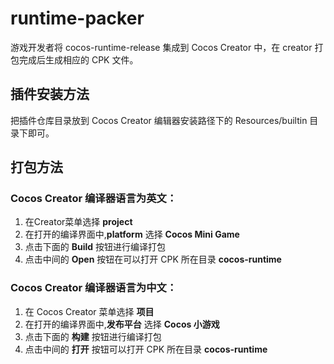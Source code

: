 # runtime-packer
游戏开发者将 cocos-runtime-release 集成到 Cocos Creator 中，在 creator 打包完成后生成相应的 CPK 文件。

## 插件安装方法
把插件仓库目录放到 Cocos Creator 编辑器安装路径下的 Resources/builtin 目录下即可。

## 打包方法

### Cocos Creator 编译器语言为英文：
1. 在Creator菜单选择 **project**
2. 在打开的编译界面中,**platform** 选择 **Cocos Mini Game**
3. 点击下面的 **Build** 按钮进行编译打包
4. 点击中间的 **Open** 按钮在可以打开 CPK 所在目录 **cocos-runtime**

### Cocos Creator 编译器语言为中文：
1. 在 Cocos Creator 菜单选择 **项目**
2. 在打开的编译界面中,**发布平台** 选择 **Cocos 小游戏**
3. 点击下面的 **构建** 按钮进行编译打包
4. 点击中间的 **打开** 按钮可以打开 CPK 所在目录 **cocos-runtime**